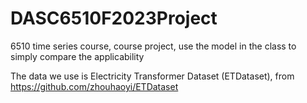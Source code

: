 # DASC6510F2023Project
6510 time series course, course project, use the model in the class to simply compare the applicability

The data we use is Electricity Transformer Dataset (ETDataset), from https://github.com/zhouhaoyi/ETDataset
